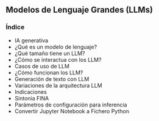 ##  Modelos de Lenguaje Grandes (LLMs)

### Índice

- IA generativa
- ¿Qué es un modelo de lenguaje?
- ¿Qué tamaño tiene un LLM?
- ¿Cómo se interactua con los LLM?
- Casos de uso de LLM
- ¿Cómo funcionan los LLM?
- Generación de texto con LLM
- Variaciones de la arquitectura LLM
- Indicaciones
- Sintonia FINA
- Parámetros de configuración para inferencia
- Convertir Jupyter Notebook a Fichero Python
